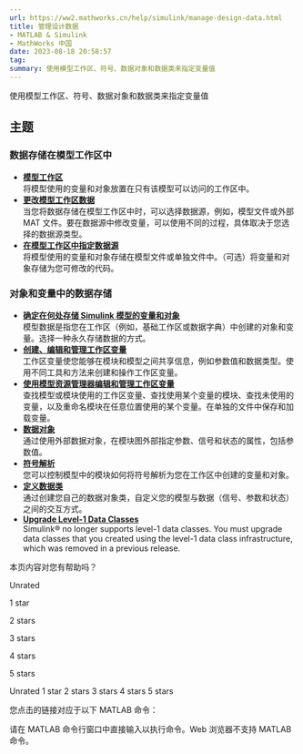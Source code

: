 ```yaml
---
url: https://ww2.mathworks.cn/help/simulink/manage-design-data.html
title: 管理设计数据
- MATLAB & Simulink
- MathWorks 中国
date: 2023-08-18 20:58:57
tag: 
summary: 使用模型工作区、符号、数据对象和数据类来指定变量值
---
```

使用模型工作区、符号、数据对象和数据类来指定变量值

## 主题

### 数据存储在模型工作区中

*   **[模型工作区](https://ww2.mathworks.cn/help/simulink/ug/using-model-workspaces.html)**  
    将模型使用的变量和对象放置在只有该模型可以访问的工作区中。
*   **[更改模型工作区数据](https://ww2.mathworks.cn/help/simulink/ug/change-model-workspace-data.html)**  
    当您将数据存储在模型工作区中时，可以选择数据源，例如，模型文件或外部 MAT 文件。要在数据源中修改变量，可以使用不同的过程，具体取决于您选择的数据源类型。
*   **[在模型工作区中指定数据源](https://ww2.mathworks.cn/help/simulink/ug/specify-source-for-data-in-model-workspace.html)**  
    将模型使用的变量和对象存储在模型文件或单独文件中。（可选）将变量和对象存储为您可修改的代码。

### 对象和变量中的数据存储

*   **[确定在何处存储 Simulink 模型的变量和对象](https://ww2.mathworks.cn/help/simulink/ug/determine-where-to-store-data-for-simulink-models.html)**  
    模型数据是指您在工作区（例如，基础工作区或数据字典）中创建的对象和变量。选择一种永久存储数据的方式。
*   **[创建、编辑和管理工作区变量](https://ww2.mathworks.cn/help/simulink/ug/create-edit-and-manage-workspace-variables.html)**  
    工作区变量使您能够在模块和模型之间共享信息，例如参数值和数据类型。使用不同工具和方法来创建和操作工作区变量。
*   **[使用模型资源管理器编辑和管理工作区变量](https://ww2.mathworks.cn/help/simulink/ug/workspace-variables-in-model-explorer.html)**  
    查找模型或模块使用的工作区变量、查找使用某个变量的模块、查找未使用的变量，以及重命名模块在任意位置使用的某个变量。在单独的文件中保存和加载变量。
*   **[数据对象](https://ww2.mathworks.cn/help/simulink/ug/working-with-data-objects.html)**  
    通过使用外部数据对象，在模块图外部指定参数、信号和状态的属性，包括参数值。
*   **[符号解析](https://ww2.mathworks.cn/help/simulink/ug/resolving-symbols.html)**  
    您可以控制模型中的模块如何将符号解析为您在工作区中创建的变量和对象。
*   **[定义数据类](https://ww2.mathworks.cn/help/simulink/ug/simulink-data-class-extension-using-matlab-class-syntax.html)**  
    通过创建您自己的数据对象类，自定义您的模型与数据（信号、参数和状态）之间的交互方式。
*   **[Upgrade Level-1 Data Classes](https://ww2.mathworks.cn/help/simulink/ug/upgrading-level-1-data-classes-to-level-2.html)**  
    Simulink® no longer supports level-1 data classes. You must upgrade data classes that you created using the level-1 data class infrastructure, which was removed in a previous release.

本页内容对您有帮助吗？

Unrated

1 star

2 stars

3 stars

4 stars

5 stars

 Unrated  1 star  2 stars  3 stars  4 stars  5 stars

您点击的链接对应于以下 MATLAB 命令：

请在 MATLAB 命令行窗口中直接输入以执行命令。Web 浏览器不支持 MATLAB 命令。
